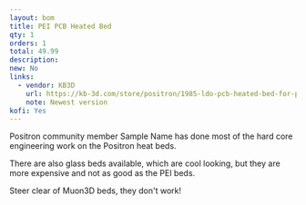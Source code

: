 ```yaml
---
layout: bom
title: PEI PCB Heated Bed
qty: 1
orders: 1
total: 49.99
description: 
new: No
links:
  - vendor: KB3D
    url: https://kb-3d.com/store/positron/1985-ldo-pcb-heated-bed-for-positron-with-flex-sheet-1729548921293.html
    note: Newest version
kofi: Yes
---
```


Positron community member Sample Name has done most of the hard core engineering work on the Positron heat beds.

There are also glass beds available, which are cool looking, but they are more expensive and not as good as the PEI
beds.

Steer clear of Muon3D beds, they don't work!

